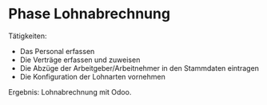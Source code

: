 # Phase Lohnabrechnung

Tätigkeiten:

* Das Personal erfassen
* Die Verträge erfassen und zuweisen
* Die Abzüge der Arbeitgeber/Arbeitnehmer in den Stammdaten eintragen
* Die Konfiguration der Lohnarten vornehmen

Ergebnis: Lohnabrechnung mit Odoo.